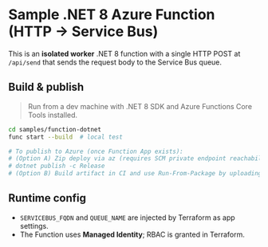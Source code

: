 # Sample .NET 8 Azure Function (HTTP → Service Bus)

This is an **isolated worker** .NET 8 function with a single HTTP POST at `/api/send` that sends the request body to the Service Bus queue.

## Build & publish

> Run from a dev machine with .NET 8 SDK and Azure Functions Core Tools installed.

```bash
cd samples/function-dotnet
func start --build  # local test

# To publish to Azure (once Function App exists):
# (Option A) Zip deploy via az (requires SCM private endpoint reachability)
# dotnet publish -c Release
# (Option B) Build artifact in CI and use Run-From-Package by uploading to the Function's Storage (recommended)
```

## Runtime config
- `SERVICEBUS_FQDN` and `QUEUE_NAME` are injected by Terraform as app settings.
- The Function uses **Managed Identity**; RBAC is granted in Terraform.
